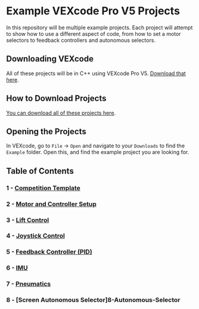 # Example VEXcode Pro V5 Projects

In this repository will be multiple example projects.  Each project will attempt to show how to use a different aspect of code, from how to set a motor selectors to feedback controllers and autonomous selectors.  

## Downloading VEXcode
All of these projects will be in C++ using VEXcode Pro V5.  [Download that here](https://www.vexrobotics.com/vexcode-download).  

## How to Download Projects
[You can download all of these projects here](https://github.com/3324-Supernova-Robotics/Example/archive/refs/heads/main.zip). 

## Opening the Projects
In VEXcode, go to `File` -> `Open` and navigate to your `Downloads` to find the `Example` folder.  Open this, and find the example project you are looking for.  

## Table of Contents 
### 1 - [Competition Template](1-Competition-Template)
### 2 - [Motor and Controller Setup](2-Motor-and-Controller-Setup)
### 3 - [Lift Control](3-Lift-Control)
### 4 - [Joystick Control](4-Joystick-Control)
### 5 - [Feedback Controller (PID)](5-Feedback-Controller)
### 6 - [IMU](6-IMU)
### 7 - [Pneumatics](7-Pneumatics)
### 8 - [Screen Autonomous Selector]8-Autonomous-Selector